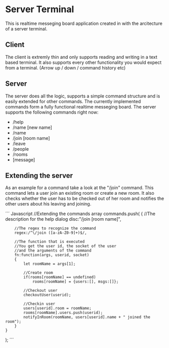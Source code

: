 # Server Terminal
This is realtime messeging board application created in with the arcitecture of a server terminal. 

## Client
The client is extremly thin and only supports reading and writing in a text based terminal. It also supports every other functionality you would expect from a terminal. (Arrow up / down / command history etc)

## Server
The server does all the logic, supports a simple command structure and is easily extended for other commands. The currently implemented commands form a fully functional realtime messeging board. The server supports the following commands right now:

* /help
* /name [new name]
* /name
* /join [room name]
* /leave
* /people
* /rooms
* [message]

## Extending the server
As an example for a command take a look at the "/join" command. This command lets a user join an existing room or create a new room. It also checks whether the user has to be checked out of her room and notifies the other users about his leaving and joining.

´´´ Javascript
//Extending the commands array
commands.push(
	{
        //The description for the help dialog
		disc:"/join [room name]",

        //The regex to recognize the command
		regex:/^\/join ([a-zA-Z0-9]+)$/,

        //The function that is executed
        //You get the user id, the socket of the user
        //and the arguments of the command
		fn:function(args, userid, socket)
		{
			let roomName = args[1];
			
			//Create room
			if(rooms[roomName] == undefined)
				rooms[roomName] = {users:[], msgs:[]};

			//Checkout user
			checkoutUser(userid);

			//Checkin user
			users[userid].room = roomName;
			rooms[roomName].users.push(userid);
			notifyInRoom(roomName, users[userid].name + " joined the room");	
		}
	}
);
´´´